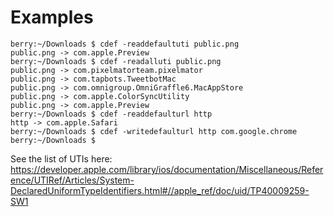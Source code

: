 # Examples
```
berry:~/Downloads $ cdef -readdefaultuti public.png
public.png -> com.apple.Preview
berry:~/Downloads $ cdef -readalluti public.png
public.png -> com.pixelmatorteam.pixelmator
public.png -> com.tapbots.TweetbotMac
public.png -> com.omnigroup.OmniGraffle6.MacAppStore
public.png -> com.apple.ColorSyncUtility
public.png -> com.apple.Preview
berry:~/Downloads $ cdef -readdefaulturl http
http -> com.apple.Safari
berry:~/Downloads $ cdef -writedefaulturl http com.google.chrome
berry:~/Downloads $ 
```

See the list of UTIs here: https://developer.apple.com/library/ios/documentation/Miscellaneous/Reference/UTIRef/Articles/System-DeclaredUniformTypeIdentifiers.html#//apple_ref/doc/uid/TP40009259-SW1
